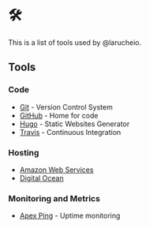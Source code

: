 # 🛠

This is a list of tools used by @larucheio.

## Tools

### Code

-   [Git](https://git-scm.com/) - Version Control System
-   [GitHub](https://github.com/) - Home for code
-   [Hugo](http://gohugo.io/) - Static Websites Generator
-   [Travis](https://travis-ci.org/) - Continuous Integration

### Hosting

-   [Amazon Web Services](https://aws.amazon.com/)
-   [Digital Ocean](https://www.digitalocean.com/)

### Monitoring and Metrics

-   [Apex Ping](https://apex.sh/ping/) - Uptime monitoring
